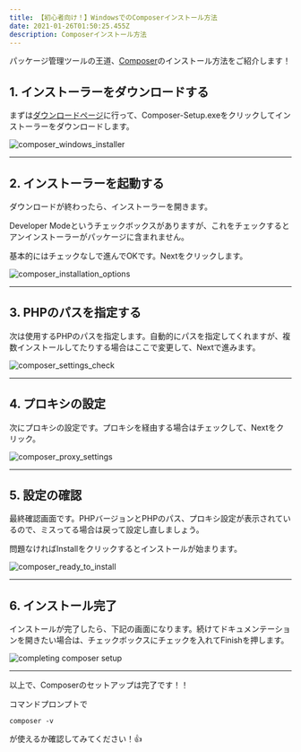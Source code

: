 ```yaml
---
title: 【初心者向け！】WindowsでのComposerインストール方法
date: 2021-01-26T01:50:25.455Z
description: Composerインストール方法
---
```

パッケージ管理ツールの王道、[Composer](https://getcomposer.org/)のインストール方法をご紹介します！

## 1. インストーラーをダウンロードする

まずは[ダウンロードページ](https://getcomposer.org/download/)に行って、Composer-Setup.exeをクリックしてインストーラーをダウンロードします。

![composer_windows_installer](/img/composer1.png "composer_setup_1")

---

## 2. インストーラーを起動する

ダウンロードが終わったら、インストーラーを開きます。

Developer Modeというチェックボックスがありますが、これをチェックするとアンインストーラーがパッケージに含まれません。

基本的にはチェックなしで進んでOKです。Nextをクリックします。

![composer_installation_options](/img/composer2.png "composer_setup_2")

---

## 3. PHPのパスを指定する

次は使用するPHPのパスを指定します。自動的にパスを指定してくれますが、複数インストールしてたりする場合はここで変更して、Nextで進みます。

![composer_settings_check](/img/composer3.png "composer_install_3")

---

## 4. プロキシの設定

次にプロキシの設定です。プロキシを経由する場合はチェックして、Nextをクリック。

![composer_proxy_settings](/img/composer4.png "composer_setup_4")

---

## 5. 設定の確認

最終確認画面です。PHPバージョンとPHPのパス、プロキシ設定が表示されているので、ミスってる場合は戻って設定し直しましょう。

問題なければInstallをクリックするとインストールが始まります。

![composer_ready_to_install](/img/composer5.png "composer_setup_5")

---

## 6. インストール完了

インストールが完了したら、下記の画面になります。続けてドキュメンテーションを開きたい場合は、チェックボックスにチェックを入れてFinishを押します。

![completing composer setup](/img/composer6.png "composer_setup_6")

---

以上で、Composerのセットアップは完了です！！

コマンドプロンプトで

`composer -v`

が使えるか確認してみてください！👍